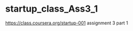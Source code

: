 startup_class_Ass3_1
====================

https://class.coursera.org/startup-001 assignment 3 part 1
